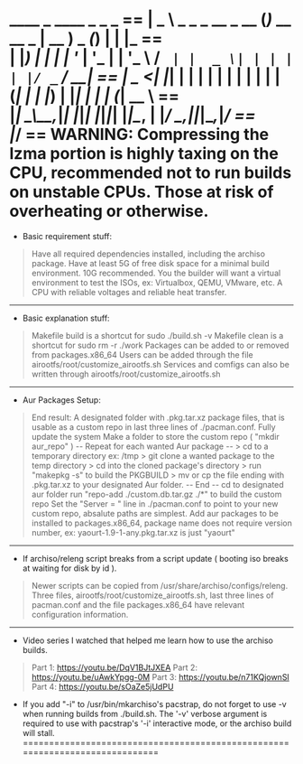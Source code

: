  ____                    _               ____        _ _     _         == 
|  _ \ _   _ _ __  _ __ (_)_ __   __ _  | __ ) _   _(_) | __| |___     ==   
| |_) | | | | '_ \| '_ \| | '_ \ / _` | |  _ \| | | | | |/ _` / __|    == 
|  _ <| |_| | | | | | | | | | | | (_| | | |_) | |_| | | | (_| \__ \    ==   
|_| \_\\__,_|_| |_|_| |_|_|_| |_|\__, | |____/ \__,_|_|_|\__,_|___/    ==   
                                 |___/                                 ==
WARNING: Compressing the lzma portion is highly taxing on the CPU, 
  recommended not to run builds on unstable CPUs. Those at risk of
  overheating or otherwise.
=============================================================================
 * Basic requirement stuff:
  > Have all required dependencies installed, including the archiso package.
  > Have at least 5G of free disk space for a minimal build environment. 10G
    recommended.
  > You the builder will want a virtual environment to test the ISOs, 
    ex: Virtualbox, QEMU, VMware, etc.
  > A CPU with reliable voltages and reliable heat transfer.
-----------------------------------------------------------------------------
 * Basic explanation stuff:
  > Makefile build is a shortcut for sudo ./build.sh -v 
  > Makefile clean is a shortcut for sudo rm -r ./work
  > Packages can be added to or removed from packages.x86_64
  > Users can be added through the file airootfs/root/customize_airootfs.sh
  > Services and comfigs can also be written through
    airootfs/root/customize_airootfs.sh
-----------------------------------------------------------------------------
 * Aur Packages Setup:
  > End result: A designated folder with <package>.pkg.tar.xz package files,
    that is usable as a custom repo in last three lines of ./pacman.conf.
  > Fully update the system
  > Make a folder to store the custom repo ( "mkdir aur_repo" )
  -- Repeat for each wanted Aur package --
    > cd to a temporary directory ex: /tmp
    > git clone a wanted package to the temp directory
    > cd into the cloned package's directory 
    > run "makepkg -s" to build the PKGBUILD
    > mv or cp the file ending with .pkg.tar.xz to your designated Aur folder.
  -- End --
  > cd to designated aur folder
  > run "repo-add ./custom.db.tar.gz ./*" to build the custom repo
  > Set the "Server = " line in ./pacman.conf to point to your new custom repo,
    absalute paths are simplest.
  > Add aur packages to be installed to packages.x86_64, package name does not 
    require version number, ex: yaourt-1.9-1-any.pkg.tar.xz is just "yaourt"
-----------------------------------------------------------------------------
 * If archiso/releng script breaks from a script update ( booting iso breaks
    at waiting for disk by id ).
  > Newer scripts can be copied from /usr/share/archiso/configs/releng.
  > Three files, airootfs/root/customize_airootfs.sh, last three lines of
    pacman.conf and the file packages.x86_64 have relevant 
    configuration information.
-----------------------------------------------------------------------------
 * Video series I watched that helped me learn how to use the archiso builds.
  > Part 1: https://youtu.be/DqV1BJtJXEA
  > Part 2: https://youtu.be/uAwkYpgg-0M
  > Part 3: https://youtu.be/n71KQjownSI
  > Part 4: https://youtu.be/sOaZe5jUdPU
 * If you add "-i" to /usr/bin/mkarchiso's pacstrap, do not forget to use -v
  when running builds from ./build.sh. The '-v' verbose argument is required 
  to use with pacstrap's '-i' interactive mode, or the archiso build will 
  stall.
=============================================================================
